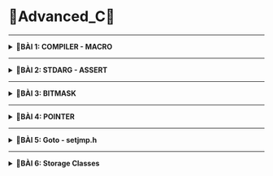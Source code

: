 # 📓Advanced_C📓
----

<details>
<summary><b>📖BÀI 1: COMPILER - MACRO</b></summary>
 
## 1. Compiler - Trình biên dịch
- **Compiler (Trình biên dịch )**: là chương trình biên dịch các code của ngôn ngữ lập trình tương ứng thành các mã nhị phân mà máy có thể hiểu được.
- Quá trình biên dịch gồm 4 giai đoạn:

![image](https://github.com/user-attachments/assets/a0dfa386-3802-4682-a506-cd6534989b3d)
<br>&nbsp;**a. Preprocess (Tiền xử lý):**<br>
&nbsp;&nbsp;- &nbsp;**Tác dụng:** Chuyển các _file.c_, _file.h_ sang _file.i_.<br>
&nbsp;&nbsp;- &nbsp;**Đặc điểm:**<br>
&nbsp;&nbsp;&nbsp;&nbsp;&nbsp;+ &nbsp;Xử lý các loại chỉ thị tiền xử lý.<br>
&nbsp;&nbsp;&nbsp;&nbsp;&nbsp;+ &nbsp;Xóa bỏ các chú thích.<br>
&nbsp;&nbsp;- &nbsp;**Cú pháp:** `gcc -E main.c -o main.i`.<br>

&nbsp;**b. Compiler (Biên dịch):**<br>
&nbsp;&nbsp;- &nbsp;**Tác dụng:** Chuyển _file.i_ sang _file.s_.<br>
&nbsp;&nbsp;- &nbsp;**Đặc điểm:**<br>
&nbsp;&nbsp;&nbsp;&nbsp;&nbsp;+ &nbsp;_file.s_: là file assembly code thao tác được trực tiếp với CPU.<br>
&nbsp;&nbsp;- &nbsp;**Cú pháp:** `gcc -S main.i -o main.s`.<br>

&nbsp;**c. Assembler (Hợp ngữ):**<br>
&nbsp;&nbsp;- &nbsp;**Tác dụng:** Chuyển _file.s_ sang _file.o_.<br>
&nbsp;&nbsp;- &nbsp;**Đặc điểm:**<br>
&nbsp;&nbsp;&nbsp;&nbsp;&nbsp;+ &nbsp;Dịch chương trình sang mã máy 0 và 1.<br>
&nbsp;&nbsp;- &nbsp;**Cú pháp:** `gcc -c main.s -o main.o`.<br>

&nbsp;**d. Linker (Liên kết):**<br>
&nbsp;&nbsp;- &nbsp;**Tác dụng:** Chuyển _file.o_ sang _file.exe_.<br>
&nbsp;&nbsp;- &nbsp;**Đặc điểm:**<br>
&nbsp;&nbsp;&nbsp;&nbsp;&nbsp;+ &nbsp;Dịch chương trình sang mã máy 0 và 1.<br>
&nbsp;&nbsp;- &nbsp;**Cú pháp:** `gcc main.o test.o -o main`.<br>
## 2. Marco
- **Marco:** Là từ chỉ những thông tin sẽ được xử lý ở quá trình tiền xử lý 
- Các loại chỉ thị tiền xử lý bao gồm:

&nbsp;**a. #include:** Chỉ thị bao hàm tệp.<br>
&nbsp;&nbsp;&nbsp;- &nbsp;**Chức năng:**  Chèn nội dung file khác vào mã nguồn chính.<br>
&nbsp;&nbsp;&nbsp;- &nbsp;**#include <...>:** Thư viện trữ của C. Tìm kiếm file trong thư mục cài đặt.<br>
&nbsp;&nbsp;&nbsp;- &nbsp;**#include "...":**  File thư viện do người dùng tự tạo. Tìm kiếm file trong thư mục hiện tại.<br>
&nbsp;&nbsp;&nbsp;- &nbsp;**Ví dụ:**.<br>
```c
#include <stdio.h>
#include "test.h"                          
```
&nbsp;**b. #define:** Chỉ thị định nghĩa.<br>
&nbsp;&nbsp;&nbsp;- &nbsp;**Chức năng:**  Dùng để định nghĩa marco, tránh lặp lại những mã nguồn.<br>
&nbsp;&nbsp;&nbsp;- &nbsp;***Note:**  Khi viết define cho 1 hàm có nhiều dòng thì phải có giấu `\` dể liên kết các dòng.<br>
&nbsp;&nbsp;&nbsp;- &nbsp;**Ví dụ:**.<br>
```c
#define Creat_func(name, cmd)        \
int main()                           \
{                                    \
     printf(#cmd);                   \
}                                    \
```
&nbsp;**c. #undef:** Chỉ thị hủy định nghĩa.<br>
&nbsp;&nbsp;&nbsp;- &nbsp;**Chức năng:**  Dùng để hủy định nghĩa marco.<br>
&nbsp;&nbsp;&nbsp;- &nbsp;**Ví dụ:**
```c
#define SIZE 50    
#undef SIZE                          
#define SIZE 40
```

&nbsp;**d. #if, #elif, #else, #endif:** Chỉ thị biên dịch có điều kiện.<br>
&nbsp;&nbsp;&nbsp;- &nbsp;**Chức năng:**  Dùng để kiểm tra điều kiện của marco.<br>
&nbsp;&nbsp;&nbsp;- &nbsp;**Ví dụ:**<br>
```c
#define ESP32 1   
#define STM32 2
#define ATmega324 3

#define MCU STM32

#if MCU == STM32
   void digitalWrite(Pin pin, Status state){
     if(state == HIGH){
        GPIOA->BSRR = (1 << pin);
     }
#elif MCU == ESP32
   void digitalWrite(Pin pin, Status state){
     if(state == HIGH){
        GPIO.out_w1ts = (1 << pin);
     }
#else MCU == ATmega324
   void digitalWrite(Pin pin, Status state){
     if(state == HIGH){
        PORTA |= (1 << pin);
     }
#endif
```

&nbsp;**e. #ifdef, #ifndef:** Chỉ thị biên dịch có điều kiện.<br>
&nbsp;&nbsp;&nbsp;- &nbsp;**Chức năng:**  Kiểm tra xem marco đã được định nghĩ hay chưa để thực hiện thao tác phía dưới nó.<br>
&nbsp;&nbsp;&nbsp;- &nbsp;**Ví dụ:**<br>
```c
#ifndef TEST_H    
#define TEST_H                        

void display();

#endif
```
- Các loại toán tử trong marco bao gồm:

&nbsp;- &nbsp;**##:** nối chuỗi.<br>
&nbsp;- &nbsp;**Ví dụ:**<br>
```c
#define CREATE_VAR(name)    \
int int_##name;             \
char char_##name;           \
CREATE_VAR(test1);   
```
```c
Kq:  int int_test1; char char_test1;   
```
&nbsp;- &nbsp;**#:** chuẩn hóa đoạn văn bản thành chuỗi.<br>
&nbsp;- &nbsp;**Ví dụ:**<br>
```c
#define CREATE_FUNC(name, cmd)
   void name()
   {
     printf(#cmd);
   }
CREATE_FUNC(test1, This is function\n);   
```
```c
Kq:  void test1(){ printf("This is function\n"); }    
```
&nbsp;- &nbsp;**Variadic:** dùng cho những hàm không xác định được tham số truyền vào và gồm 2 thành phần.<br>
&nbsp;&nbsp;&nbsp;&nbsp;+ &nbsp;**... :** biểu thị danh sách đối số.<br>
&nbsp;&nbsp;&nbsp;&nbsp;+ &nbsp;**__VA_ARG__ :** Thay thế bằng danh sách các đối số.<br>
&nbsp;- &nbsp;**Ví dụ:**<br>
```c
#define print(...) __VA_ARG__   
```
  </details>

  
-----------------------------------------------------------------------------------------------------------------------------------------------


<details>
<summary><b>📖BÀI 2: STDARG - ASSERT</b></summary>
 
## 1. Thư viện STDARG
- Cung cấp cá phương thức để làm việc với các hàm số có danh sách đối số không xác định.
- Các marco trong thư viện STDARG:

|Các marco|Cú pháp|Đặc điểm|
|:------------------------:|:------------------------:|:------------------------|
|**`va_list`**|**`va_list ap`**|- Là 1 kiểu dữ liệu đẫ được định nghĩa lại để đại diện cho danh sách các đối số biến đổi.<br> - Có thể viết lại: `typedef char* va_list`.<br> - Ví dụ: **`va_list args`**|
|**`va_start`**|**`va_start(va_list ap, last_fixed_param)`**|- Khởi tạo `va_list` để bắt đầu truy xuất các tham số biến đổi. Nó cần tham số cuối cùng cố định trong danh sách tham số của hàm.<br> - `last_fixed_param` là tên của tham số cố định cuối cùng trước danh sách tham số biến đổi.<br> - Ví dụ:<br>`void ham(int count, ...){ `<br> &nbsp;&nbsp;&nbsp;`va_list args;`<br> &nbsp;&nbsp;&nbsp;`va_start(args, count);}`|
|**`va_arg`**|**`va_arg(va_list ap, type)`**| - Truy cập 1 đối số trong danh sách và chuyển về kiểu `type`.<br> - Mỗi lần gọi sẽ lấy 1 phần tử. <br> - Ví dụ: `va_arg(args, int)`|
|**`va_copy`**|**`va_copy(va_list dest, va_list src);`**| - `dest`: Biến đích kiểu va_list sẽ nhận bản sao.<br> - `src`: Biến nguồn kiểu va_list đã được khởi tạo bằng va_start.<br> - Sao chép dữ liệu từ biến nguồn vào biến đích.<br> - Sao chép dữ liệu giữa các biến có cùng kiểu `va_list`.<br> - Ví dụ: `va_copy(check, args)`|
|**`va_end`**|**`va_end(va_list ap);`**| - Thu hồi địa chỉ con trỏ,<br> - Giải phóng tài nguyên được cấp phát bởi `va_start`<br> - Ví dụ: `va_end(args)`|
<br>

- Ví dụ:<br>
&nbsp;+ Ví dụ 1: Viết hàm in ra dãy số bất kì được điền vào.<br> 
```c
#include <stdio.h>
#include <stdarg.h>

void display(int count, ...) {
    va_list args;
    va_start(args, count);

    for (int i = 0; i < count; i++) {
        printf("Value at %d: %d\n", i, va_arg(args,int)); 
    }
    va_end(args);
}

int main()
{
    display(5, 5, 8, 15, 10, 13);
    return 0;
}
```
&nbsp;+ Ví dụ 2: Viết hàm tính tổng với tham số không xác định (Kết hợp **`STDARG`** với **`__VA_ARGS__`**).<br> 
```c
#include <stdio.h>
#include <stdarg.h>

#define tong(...)  sum(__VA_ARGS__,'\n')
int sum(int count, ...)
    va_list args;
    va_list check;
    
    va_start(args, count);
    va_copy(check, args);

    int result = count;

    while((va_arg(check, char*)) !=  (char*)'\n')
    {
       result +=  va_arg(args, int);
    }
    va_end(args);
    return result;
}

int main()
{
    printf("Tong: %d\n", tong(3, 1, -1, 0, 2));
    return 0;
}
```
## 2. Thư viện ASSERT
- Cung cấp marco `assert` dùng để kiểm tra một điều kiện trong quá trình debug.<br>
&nbsp;+ Nếu điều kiện đúng (true), không có gì xảy ra và chương trình tiếp tục thực thi.<br>
&nbsp;+ Nếu điều kiện sai (false), chương trình dừng lại và thông báo 1 thông điệp lỗi.<br>
- Nếu định nghĩa macro NDEBUG trước khi include `assert.h`, thì toàn bộ các `assert()` sẽ bị vô hiệu hóa khi biên dịch.
- Ví dụ:<br>
  ```c
  #include <assert.h>

  int main()
  {
    int x = 6;
    assert( x = 5); \\ Nếu x không bằng 5 dừng chương trình báo lỗi, nếu x = 5 thực thi tiếp
  }
  ```
  </details>

---------------------------------------------------------------------------------------------------------------------------------------------------------------------------------------------

<details>
<summary><b>📖BÀI 3: BITMASK</b></summary>
 
## 1. Khái niệm
- **Bitmask**: Là một kỹ thuật trong lập trình, dùng để truy xuất hoặc thao tác trực tiếp trên các bit trong một giá trị nhị phân. Có thể sử dụng bitmask để đặt, xóa và kiểm tra trạng thái của các bit cụ thể trong một từ (word).
- **Bitmask** thường được sử dụng để tối ưu hóa bộ nhớ, thực hiện các phép toán logic trên một cụm bit, và quản lý các trạng thái, quyền truy cập, hoặc các thuộc tính khác của một đối tượng.
## 2. Các toán tử bitwise
### 2.1. Toán tử NOT - NOT bitwise
- Dùng để thực hiện phép NOT bitwise trên từng bit của một số. Kết quả là bit đảo ngược của số đó.<br>
![image](https://github.com/user-attachments/assets/40656c9e-3be8-4e7c-ac22-b7a035ec1d10)
    |a|y = ~a|
    |:--:|:--:|
    |0|1|
    |1|0|
- Ví dụ:
  ```c
  int main()
  {
     uint8_t a = 0b00001110;
     a = ~a; 
  ```
  ```c
  Kq: a = 0b11110001
  ```
### 2.2. Toán tử AND - AND bitwise
- Dùng để thực hiện phép AND bitwise giữa từng cặp bit của hai số. Kết quả là 1 nếu cả hai bit tương ứng đều là 1, ngược lại là 0.<br>
 ![image](https://github.com/user-attachments/assets/2ae95c18-e924-4da4-89fb-8cd7791fb963)
    |a|b|y = a & b|
    |:--:|:--:|:--:|
    |0|0|0|
    |0|1|0|
    |1|0|0|
    |1|1|1|
 - Ví dụ:
   ```c
   int main()
   {
      uint8_t a = 0b00001110;
      uint8_t b = 0b11110001;
      uint8_t result;
      result = a & b;
   ```
   ```c
   Kq: result = 0b00000000
   ```
### 2.3. Toán tử OR - OR bitwise
- Dùng để thực hiện phép OR bitwise giữa từng cặp bit của hai số. Kết quả là 1 nếu có hơn một bit.<br>
 ![image](https://github.com/user-attachments/assets/34b7b8f0-6dd2-4a73-9712-56fde6a8246e)
    |a|b|y|
    |:--:|:--:|:--:|
    |0|0|0|
    |0|1|1|
    |1|0|1|
    |1|1|1|
- Ví dụ:
  ```c
  int main()
  {
     uint8_t a = 0b00001110;
     uint8_t b = 0b11110001;
     uint8_t result;
     result = a | b;
  ```
  ```c
  Kq: result = 0b11111111
  ```
### 2.4. Toán tử XOR - XOR bitwise
- Dùng để thực hiện phép XOR bitwise giữa từng cặp bit của hai số. Kết quả là 1 nếu chỉ có một bit tương ứng là 1.<br> 
 ![image](https://github.com/user-attachments/assets/7b000a23-1941-4702-b8f9-6e374947a4ca)
    |a|b|y = a ^ b|
    |:--:|:--:|:--:|
    |0|0|0|
    |0|1|1|
    |1|0|1|
    |1|1|0|
- Ví dụ:
  ```c
  int main()
  {
     uint8_t a = 0b00001111;
     uint8_t b = 0b11110001;
     uint8_t result;
     result = a ^ b;
  ```
  ```c
  Kq: result = 0b11111110
  ```
### 2.5. Các phép dịch trái (Shift left) và phép dịch phải (Shift right)
- Dùng để di chuyển bit sang trái hoặc sang phải.
- **Phép dịch trái (Shift left):** Các bit ở bên phải sẽ được dịch sang trái, và các bit trái cùng sẽ được đặt giá trị 0.
- **Phép dịch phải (Shift right):** Các bit ở bên trái sẽ được dịch sang phải, và các bit phải cùng sẽ được đặt giá trị 0 hoặc 1 tùy thuộc vào giá trị của bit cao nhất.
- Ví dụ:
  ```c
  int main()
  {
     uint8_t a = 0b00001111;
     uint8_t b = 0b11110001;
     a = a << 5; //dịch trái
     b = b >> 4; //dịch phải
  ```
  ```c
  Kq: a = 0b11100000
      b = 0b00001111
  ```
## 3. Ví dụ tổng quát
```c
#include <stdio.h>
#include <stdint.h>

#define GENDER        1 << 0  // Bit 0: Giới tính (0 = Nữ, 1 = Nam)
#define TSHIRT        1 << 1  // Bit 1: Áo thun (0 = Không, 1 = Có)
#define HAT           1 << 2  // Bit 2: Nón (0 = Không, 1 = Có)

// Bật tính năng
void enableFeature(uint8_t *options, uint8_t feature)
{
    *options = *options | feature;
}

//Tắt tính năng
void disableFeature(uint8_t *options, uint8_t feature) {
    *options = *options & (~feature);
}

//Kiểm tra tính năng
int isFeatureEnabled(uint8_t options, uint8_t feature) {
    return ((options & feature) != 0);
}

//Liệt kê các tính năng đã bật
void listSelectedFeatures(uint8_t options) {
    printf("Selected Features:\n");

    const char* featureName[] =
    {
        "Gender",
        "Shirt",
        "Hat",

    };
    for (int i = 0; i < 8; i++)
    {
      if ((options >> i) & 1)
      {
        printf("%s\n", featureName[i]);   
      }
    }
}

int main(int argc, char const *argv[]) {
{
  uint8_t options = 0;
  uint8_t *ptr = &options;

  enableFeature(&options, GENDER | TSHIRT | HAT);   // Bật tính năng

  disableFeature(&options, HAT | TSHIRT);    // Loại bỏ tính năng
}
  listSelectedFeatures(options);    // Liệt kê tính năng
  return 0;
}
```

  </details>


-----------------------------------------------------------------------------------------------------------------------------------------------


<details>
<summary><b>📖BÀI 4: POINTER</b></summary>
 
## 1. Khái niệm
- **Con trỏ (pointer):** Là một biến chứa địa chỉ bộ nhớ của một đối tượng khác (biến, mảng, hàm)
- Việc sử dụng con trỏ giúp chúng ta thực hiện các thao tác trên bộ nhớ một cách linh hoạt hơn.
## 2. Đặc điểm con trỏ
### 2.1. Khai báo con trỏ
- Cú pháp: `<Kiểu dữ liệu> *<tên biến>`
- Trong đó:<br>
&nbsp;+ Kiểu dữ liệu là: void, char, int, ...<br>
&nbsp;+ Dấu * trước tên biến là ký hiệu báo cho trình biên dịch biết ra.
- Ví dụ: <br>
```c
int *ptr_int;       // con trỏ đến kiểu int
char *ptr_char;     // con trỏ đến kiểu char
float *ptr_float;   // con trỏ đến kiểu float
```
### 2.2. Lấy địa chỉ của biến
- Con trỏ khi trỏ đến biến sẽ lưu địa chỉ ô nhớ đầu tiên được cấp phát cho biến đó.
- Cú pháp: `<Kiểu dữ liệu> *<tên biến 1> = &<tên biến 2>`
- Trong đó:<br>
&nbsp;+ Kiểu dữ liệu là: void, char, int, ...<br>
&nbsp;+ Dấu * trước tên biến là ký hiệu báo cho trình biên dịch biết ra.<br>
&nbsp;+ &<tên biến 2>: là phép lấy địa chỉ của biến 2.
- Ví dụ: <br>
```c
int x = 10;       //Address: 0x01 0x02 0x03 0x04
                  //Value:	0b00..00
int *ptr_x = &x;  // ptr_x chứa địa chỉ của x
                  // &ptr_x = 0xc1
                  // ptr_x = 0x01
```
 Truy cập giá trị (giải tham chiếu - dereference)
- Để lấy giá trị từ con trỏ ta sử dụng phép giải tham chiếu.
- Cú pháp: `*<tên biến 1> = <tên biến 2>`
- Trong đó:<br>
&nbsp;+ *<tên biến 1>: là phép lấy giá trị từ con trỏ.
- Ví dụ: <br>
```c
int x = 10;
int *ptr_x = &x;
*ptr_x = *(0x01) = 10
```
### 2.4. Kích thước con trỏ
- Kích thước của con trỏ phụ thuộc vào kiến trúc máy tính và trình biên dịch hoặc kiến trúc vi xử lý.
- Phải đồng bộ kiểu dữ liệu với biến để tránh đọc sai giá trị
- Ví dụ: Với máy tính có hệ điều hành 64 bit thì con trỏ sẽ có kích thước 8 bytes (64 bit).
## 3. Mối quan hệ giữa con trỏ và mảng
- Kích thước mảng = số lượng phần tử của mảng x kích thước kiểu dữ liệu
```c
int main() {
  int arr[] = {1, 2, 3, 4, 5};
  
  int *ptr = arr;
  
  int n = sizeof(arr)/sizeof(arr[0]);  // số lượng phần tử trong mảng
  
  for (int i; i < n; i++)
  {
     // ptr là địa chỉ phần tử thứ 1
     // ptr + 1 là địa chỉ phần tử thứ 2
     // .....
     // *ptr +i 'là giá trị phần tử thứ i
     printf("Dia chi: %p - Gia tri: %d\n",ptr + i, (*ptr +i));
  }
}
```
## 3. Void pointer
- **Void pointer** thường dùng để trỏ để tới bất kỳ địa chỉ nào mà không cần biết tới kiểu dữ liệu của giá trị tại địa chỉ đó.
- Cú pháp: ` void *ptr_void;`
- Ưu điểm: Thay vì phải khai báo nhiều con trỏ với các kiểu dữ liệu khác nhau thì ta có thể tối ưu bằng cách khai báo 1 con trỏ void và dùng nó để trỏ tới nhiều biến với các kiểu dữ liệu khác nhau giúp tối ưu bộ nhớ hơn
- Nhược điểm: cú pháp phức tạp vì phải ép kiểu lại
- Ví dụ:
```c
#include <stdio.h>

int main()
{
   void *ptr

    int value = 5;
    double test = 15.7;
    char arr[] = "Hello World"; //ký tự NULL (\'0')
    
    ptr = &value;
    printf("Address: %p - Value: %d\n", ptr, *(int*)(ptr));

    ptr = &test;
    printf("Address: %p - Value: %f\n", ptr, *(double*)(ptr));

    ptr = arr;
    for (int i = 0; i < (sizeof(arr)/sizeof(arr[0])); i++)
    {
       printf("Address: %p - Value: %c\n", ptr+i, *(char*)(ptr+i));
    }

    void *ptr1[] = { &value, &test, arr };
    printf("Address: %p - Value: %d\n", ptr1[0], *(int*)ptr1[0]);
    printf("Address: %p - Value: %f\n", ptr1[1], *(double*)ptr1[1]);
    printf("Address: %p - Value: %c\n", ptr1[1], *(char*)ptr1[1]);
    return 0;
}
```
## 4. Con trỏ hàm - Function Pointer
### 4.1. Khái niệm - Cú pháp
- **Con trỏ hàm (Function Pointer)** là một biến mà giữ địa chỉ của một hàm. Có nghĩa là, nó trỏ đến vùng nhớ trong bộ nhớ chứa mã máy của hàm được định nghĩa trong chương trình.
- Trong ngôn ngữ lập trình C, con trỏ hàm cho phép bạn truyền một hàm như là một đối số cho một hàm khác, lưu trữ địa chỉ của hàm trong một cấu trúc dữ liệu, hoặc thậm chí truyền hàm như một giá trị trả về từ một hàm khác.
- Cú pháp: `<return_type> (*func_pointer)(<data_type_1>, <data_type_2>);`
- Ví dụ:
```c
int sum ( int a, int b);
int (*ptr)(int, int);
ptr = sum; 
```
### 4.2. Các cách gọi hàm 
```c
void funcA();
void (*ptr)();
ptr = &funcA; // hoặc có thể viết ptr = funcA
```
- Gọi thông qua tên: FuncA();
- Gọi thông qua con trỏ hàm:<br> 
  &nbsp;+ Gọi trực tiếp như gọi hàm: ptr();<br>
  &nbsp;+ Sử dụng dấu * giải tham chiếu: (*ptr)();
### 4.3. Ưu điểm - nhược điểm
- Ưu điểm: Có độ linh hoạt cao
- Nhược điểm: Tốc độ châm hơn so với gọi hàm thông qua tên
### 4.4. Ví dụ
- Ví dụ 1: Khai báp như 1 biến
  ```c
  #include <stdio.h>
  
  int tong(int a, int b){ return a + b; }
  
  int hieu(int a, int b){ return a - b; }
  
  int tich(int a, int b){ return a * b; }
  
  int thuong(int a, int b){ return (double)a / b; }
  
  int main()
  {
      int (*ptr)(int,int);  //Khai báo con trỏ hàm
  
       ptr = tong;
       printf("Tong: %d\n, ptr(2,3));
  
       ptr = hieu;
       printf("Hieu: %d\n, ptr(2,3));
  
       ptr = tich;
       printf("Tich: %d\n, ptr(2,3));
  
       ptr = thuong;
       printf("Thuong: %d\n, ptr(5,3));
  
       return 0;
  }
  ```
  ```c
  Kq: Tong: 5
       Hieu: -1
       Tich: 6
       Thuong: 1,666666
  ```
 - Ví dụ 2: Khai báo con trỏ hàm dưới dạng mảng con trỏ
   ```c
   void tong(int a, int b) {printf("Tong là: %d", a+b);}
   
   void hieu(int a, int b) {printf("Hieu là: %d", a-b);}
   
   void tich(int a, int b) {printf("Tich là: %d", a*b);}
   
   void thuong(int a, int b) {printf("Thuong là: %d", (double)a/b);}
   
   int main ()
   {
     void (*ptr)(int, int);  // Khai báo con trỏ hàm
   
     void (*ptr_arr[])(int, int) = {tong, hieu, tich, thuong};  
     ptr_arr[0](2,3);  // Gọi hàm tổng
     ptr_arr[1](2,3);  // Gọi hàm hiệu
     ptr_arr[2](2,3);  // Gọi hàm tích
     ptr_arr[3](5,3);  // Gọi hàm thuong
   
    return 0;
   }
   ```
   ```c
   Kq: Tong: 5
        Hieu: -1
        Tich: 6
        Thuong: 1,666666
   ```
   - Ví dụ 3: Khai báo con trỏ hàm dưới dạng tham số truyền vào
   ```c
   void tong(int a, int b) {printf("Tong là: %d", a+b);}
   
   void hieu(int a, int b) {printf("Hieu là: %d", a-b);}
   
   void tich(int a, int b) {printf("Tich là: %d", a*b);}
   
   void thuong(int a, int b) {printf("Thuong là: %d", (double)a/b);}
   
   void tinhtoan(void (*pheptoan)(int, int), int a, int b)
   {
      pheptoan(a,b);
   }
   
   int main ()
   {
     void (*ptr)(int, int);  // Khai báo con trỏ hàm
   
     tinhtoan(tong, 2, 3);  // Truyền tham số là hàm tong để tính tổng.
     tinhtoan(hieu, 2, 3);  // Truyền tham số là hàm tong để tính hiệu.
     tinhtoan(tich, 2, 3);  // Truyền tham số là hàm tong để tính tích.
     tinhtoan(thuong, 5, 3);  // Truyền tham số là hàm tong để tính thương.
     return 0;
   }
   ```
   ```c
   Kq: Tong: 5
        Hieu: -1
        Tich: 6
        Thuong: 1,666666
   ```
## 5. Con trỏ trỏ tới hằng số - Pointer to Constant
- Khái niệm: Là cách định nghĩa một con trỏ không thể thay đổi giá trị tại địa chỉ mà nó trỏ đến thông qua dereference nhưng giá trị địa chỉ đó có thể thay đổi.
- Cú pháp:<br>
  ```c
  <data type> const *ptr_const;
  const <data type> *ptr_const;
  ```
- Ứng dụng: Giứ lại dữ liệu trước đó 
- Ví dụ:<br> 
  ```c
  int main()
  {
     int value = 5;
     int test = 8;
     const int *ptr_const = &value;

     printf("value: %d\n", *ptr_const);  //read - only

     //*ptr_const = 7; Sai
     ptr_const = &test //đúng

     printf("value: %d\n", *ptr_const);
     return 0;
  }
  ```
## 6. Hằng con trỏ -  Constant Pointer
- Khái niệm: Định nghĩa một con trỏ khi được khởi tạo thì nó sẽ không thể trỏ tới địa chỉ khác.
- Cú pháp:<br>
  ```c
  <data type> *const ptr_const;
  const <data type> *const ptr_const;  // kết hợp hằng con trỏ và con trỏ hằng
  ```
- Ví dụ:<br> 
  ```c
  #include <stdio.h>
 
  int main()
  {
      int value = 5;
      int test = 15;
      int *const const_ptr = &value;
  
      printf("value: %d\n", *const_ptr);
  
      *const_ptr = 7;
      printf("value: %d\n", *const_ptr);
  
      //const_ptr = &test; // wrong
      return 0;
  }
  ```
## 7. Con trỏ NULL -  NULL Pointer
- Khái niệm: là một con trỏ không trỏ đến bất kỳ đối tượng hoặc vùng nhớ cụ thể nào.
- Ứng dụng: Dùng để kiểm tra xem một con trỏ đã được khởi tạo và có trỏ đến một vùng nhớ hợp lệ chưa tránh thay đổi dữ liệu mà nó trỏ tới => Khi dùng xong hoặc không dùng nên gắn con trỏ NULL
- Ví dụ:<br> 
  ```c
  #include <stdio.h>

  int main()
  {
      int *ptr = NULL;  // Gán giá trị NULL cho con trỏ    0x0000000
  
      if (ptr == NULL)
      {
          printf("Pointer is NULL\n");
      }
      else
      {
          printf("Pointer is not NULL\n");
      }
  
      int score_game = 5;
      if (ptr == NULL)
      {
          ptr = &score_game;
          *ptr = 30;
          ptr = NULL; // khi không dùng nữa gắn NULL
      }
      return 0;
  }
  ```
  ## 8. Con trỏ đến con trỏ -  Pointer to Pointer (Con trỏ cấp 2
- Khái niệm: cho phép lưu trữ địa chỉ của một con trỏ khác
- Ứng dụng:<br>
&nbsp;+ Kiểu dữ liệu JSON.<br>
&nbsp;+ Cấu trúc dữ liệu danh sách liên kết. <br>
- Ví dụ:<br> 
  ```c
  int test = 5; //Address: 0x01, Value:	5
  
  int *ptr = &test; // Address: 	0xf1, Value:	0x01
  
  int **ptp = &ptr; //Address: 	0xef, Value:	0xf1

  **ptp = 5 // Giải tham chiếu con trỏ cấp 2
  ```
  </details>

  
-----------------------------------------------------------------------------------------------------------------------------------------------


<details>
<summary><b>📖BÀI 5: Goto - setjmp.h </b></summary>
 
## 1. Goto
- **Goto:**: à một từ khóa trong ngôn ngữ lập trình C, cho phép chương trình nhảy đến một nhãn (label) đã được đặt trước đó trong cùng một hàm. 
- Ưu điểm: Kiểm soát luồng chạy chương trình
- Nhược điểm:
  &nbsp;+ Làm cho mã nguồn trở nên khó đọc và khó bảo trì.<br>
  &nbsp;+ Chỉ sử dụng trong cùng 1 hàm.<br>
- Ví dụ:
```c
 #include <stdio.h>
 
 int main()
 {
    int i = 0;
 
    // Đặt nhãn
    start:
       if (i >= 5)
       {
          goto end;  // Chuyển control đến nhãn "end"
       }
 
       printf("%d ", i);
       i++;
 
       goto start;  // Chuyển control đến nhãn "start"
 
    // Nhãn "end"
    end:
       printf("\n");
    return 0;
 }

```
## 2. Thư viện setjmp
- **setjmp.h:** là một thư viện trong ngôn ngữ lập trình C, cung cấp hai hàm chính là setjmp và longjmp.
- Ứng dụng: Dùng để xử lý ngoại lệ trong C (debug chương trình ).
- **setjmp(jmp_bufenv)**: Lưu trữ vị trí mà cái hàm được gọi ra ( vị trí setjmp đang đứng) để có thể quay lại bằng **longjmp**.<br>
&nbsp;+ Trả về 0 khi được gọi lần đầu.<br>
&nbsp;+ Trả về một giá trị khác 0 khi quay lại từ **longjmp**.<br>
- **longjmp(jmp_buf env, int value):** Nhảy về vị trí hiện tại của setjmp và tiếp tục thực thi từ đó.
- Ví dụ:<br>
 ```c
 #include <stdio.h>
 #include <setjmp.h>
 
 jmp_buf buf;
 
 int exception = 0;
 
 void func2()
 {
     printf("This is function 2\n");
     longjmp(buf, 2);  // Nhảy trở lại vị trí setjmp và trả lại giá trị 2
 }
 
 void func3()
 {
     printf("This is function 3\n");
     longjmp(buf, 3);   // Nhảy trở lại vị trí setjmp và trả lại giá trị 3
 }
 
 void func1()
 {
     exception = setjmp(buf);   //đánh dấu lưu trữ vị trí hàm setjmp đang thực thi
     if (exception == 0)
     {
         printf("This is function 1\n");
         printf("exception = %d\n", exception);
         func2();
     }
     else if (exception == 2)
     {
         printf("exception = %d\n", exception);
         func3();
     }
     else if (exception == 3)
     {
         printf("exception = %d\n", exception);
     }
 }
 
 int main(int argc, char const *argv[])
 {
     func1();
     return 0;
 }
 ```
## 3. Xử lý ngoại lệ - Exception Handling
- **Xử lý ngoại lệ (Exception Handling):** là một cơ chế trong lập trình giúp phát hiện và xử lý các lỗi thường liên quan lỗi hệ thống hoặc tình huống bất thường xảy ra trong quá trình thực thi chương trình, giúp chương trình hoạt động ổn định và không bị dừng đột ngột.
### 3.1. **Ngoại lệ (Exception):** là những lỗi hoặc sự kiện không mong muốn xảy ra trong quá trình thực thi chương trình, chẳng hạn như:<br>
&nbsp;+ Chia một số cho 0 (division by zero).<br>
&nbsp;+ Truy cập mảng ngoài phạm vi (out of bounds array access).<br>
&nbsp;+ Truy xuất con trỏ null (null pointer dereference).<br>
&nbsp;+ Lỗi khi mở hoặc đọc tập tin (file not found).<br>
&nbsp;+ Lỗi cấp phát bộ nhớ (bad allocation).<br>
### 3.2. **Cơ chế xử lý ngoại lệ:** giúp chương trình phản ứng kịp thời với các lỗi mà không làm gián đoạn toàn bộ chương trình.
- Hầu hết các ngôn ngữ lập trình hiện đại như C++, Java, Python, C# đều hỗ trợ xử lý ngoại lệ thông qua các từ khóa chính như:
&nbsp;+ **try:** Định nghĩa một khối lệnh có thể phát sinh lỗi.<br>
&nbsp;+ **catch:** Xử lý ngoại lệ nếu có lỗi xảy ra.<br>
&nbsp;+ **throw:** Ném ra một ngoại lệ khi xảy ra lỗi.<br>
=> Muốn sử dụng những lệnh trên trong C phải định nghĩa trong setjump.

- Cú pháp:<br>
  ```c
   try
   {
      // Khối lệnh có thể phát sinh lỗi
   }
   catch (loại_ngoại_lệ_1)
   {
      // Xử lý ngoại lệ loại 1
   }
   catch (loại_ngoại_lệ_2)
   {
      // Xử lý ngoại lệ loại 2
   }
   catch (...)
   {
      // Xử lý tất cả các ngoại lệ khác
   }
  ```
- Ví dụ: <br>
  ```c
    #include <stdio.h>
  #include <setjmp.h>
  
  jmp_buf buf;
  
  int exception_code;
  
  typedef enum
  {
      NO_ERROR,
      NO_EXIT,
      DIVIDE_BY_0
  } ErrorCodes;  
  
  #define TRY if ((exception_code = setjmp(buf)) == 0)
  #define CATCH(x) else if (exception_code == x)
  #define THROW(x) longjmp(buf, x)
  
  double divide(int a, int b)
  {
      if (a == 0 && b == 0)
      {
          THROW(NO_EXIT);
      }
      else if (b == 0)
      {
          THROW(DIVIDE_BY_0);
      }
  
      return (double)a/b;
  }
  
  int main(int argc, char const *argv[])
  {
      exception_code = NO_ERROR;
  
      TRY
      {
          printf("Ket qua: %0.3f\n", divide(0,0));
      }
      CATCH(NO_EXIT)
      {
          printf("ERROR! Không tồn tại\n");
      }
      CATCH(DIVIDE_BY_0)
      {
          printf("ERROR! Chia cho 0\n");
      }
  
      // thêm code ở đây
      printf("Hello world\n");
      return 0;
  }
  ```
- **Note:** Sự khác nhau giữa **TRY - CATCH - THROW** và **ASSERT**:<br>
&nbsp;+ **ASSERT:** Khi có lỗi đưa ra thông báo lỗi chi tiết và dừng ngay chương trình khi có lỗi.<br>
&nbsp;+ **TRY - CATCH - THROW:** Khi có lỗi đưa ra thông báo lỗi nhưng không dừng ngay chương trình khi có lỗi.<br>
</details>

  
-----------------------------------------------------------------------------------------------------------------------------------------------


<details>
<summary><b>📖BÀI 6: Storage Classes </b></summary>
 
## 1. Từ khóa Extern
- **Extern:** là từ khóa được sử dụng để thông báo rằng một biến hoặc hàm đã được khai báo ở một nơi khác trong chương trình hoặc trong một file nguồn khác. Giúp chương trình hiểu rằng biến hoặc hàm đã được định nghĩa và sẽ được sử dụng từ một vị trí khác.
- Ví dụ:<br>

&nbsp;+ File test.c.<br>
```c
 #include <stdio.h>

int var_global = 50; // 0x01

void display()
{
    printf("%d\n",var_global);
}
```
&nbsp;+ File test.h.<br>
```c
#ifndef TEST_H
#define TEST_H

extern int var_global;

extern void display();

endif
```
&nbsp;+ File main.c.<br>
```c
#include <stdio.h>
#include "test.h"

int main(int argc, char const *argv[])
{
    display();
    return 0;
}
```
## 2. Từ khóa Static local
- Khi **Static** Khi static được sử dụng với biến cục bộ (khai báo biến trong một hàm):<br>
&nbsp;+ Giữ phạm vi của biến chỉ trong hàm đó.<br>
&nbsp;+ Giữ giá trị của biến qua các lần gọi hàm.
<br>
- Ví dụ:<br>

```c
#include <stdio.h>
int *ptr =NULL;
void counnt()
{
    static int count = 0;  // Biến static giữ giá trị qua các lần gọi hàm
    ptr = &a; //dùng con trỏ thay đổi biến stactic a từ bên ngoài
    int count1 = 0 // giá trị tự reset sau mỗi lần gọi hàm
    printf("Count: %d\n", ++count);
    printf("Count1: %d\n", ++count);
}

int main()
{
    count();  // In ra "Count: 1"
    count();  // In ra "Count: 2"
    count();  // In ra "Count: 3"

    *ptr =99;
    count();  // In ra "Count: 3"
    return 0;
}
```

```c
Kq:
Count: 1
Count1: 0
Count: 2
Count1: 0
Count: 3
Count1: 0
Count: 100
Count1: 0
}
```
## 2. Từ khóa Static global
- Khi static được sử dụng với biến, hàm toàn cục, nó hạn chế phạm vi của biến, hàm đó chỉ trong file nguồn hiện tại.
- Ứng dụng: dùng để thiết kế các file thư viện.
- Ví dụ:<br>
```c
```
</details> 
